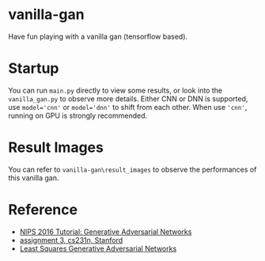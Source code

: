 # vanilla-gan
Have fun playing with a vanilla gan (tensorflow based).

# Startup
You can run `main.py` directly to view some results, or look into the `vanilla_gan.py` to observe more details. Either CNN or DNN is supported, use `model='cnn'` or `model='dnn'` to shift from each other. When use `'cnn'`, running on GPU is strongly recommended.

# Result Images
You can refer to `vanilla-gan\result_images` to observe the performances of this vanilla gan.

# Reference
+ [NIPS 2016 Tutorial: Generative Adversarial Networks](https://arxiv.org/abs/1701.00160)
+ [assignment 3, cs231n, Stanford](http://cs231n.github.io/assignments2017/assignment3/)
+ [Least Squares Generative Adversarial Networks](https://arxiv.org/abs/1611.04076)
